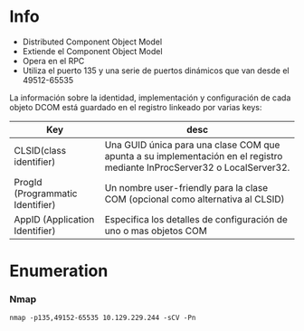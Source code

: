 # Info

- Distributed Component Object Model
- Extiende el Component Object Model
- Opera en el RPC
- Utiliza el puerto 135 y una serie de puertos dinámicos que van desde el 49512-65535

La información sobre la identidad, implementación y configuración de cada objeto DCOM está guardado en el registro linkeado por varias keys:

| Key | desc |
|---|---|
|CLSID(class identifier) | Una GUID única para una clase COM que apunta a su implementación en el registro mediante InProcServer32 o LocalServer32. |
|ProgId (Programmatic Identifier) | Un nombre user-friendly para la clase COM (opcional como alternativa al CLSID) |
|AppID (Application Identifier) | Especifica los detalles de configuración de uno o mas objetos COM |


# Enumeration

### Nmap

    nmap -p135,49152-65535 10.129.229.244 -sCV -Pn
